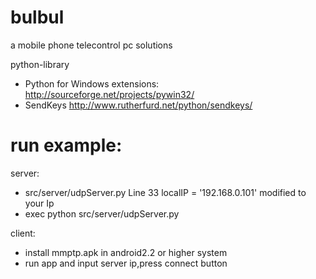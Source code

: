 bulbul
======

a mobile phone telecontrol pc solutions

python-library

 * Python for Windows extensions: http://sourceforge.net/projects/pywin32/
 * SendKeys http://www.rutherfurd.net/python/sendkeys/
 
 
 
run example:
======
server:
 
  * src/server/udpServer.py Line 33 localIP = '192.168.0.101' modified to your Ip
  * exec python src/server/udpServer.py
  
  
client:
 
  * install mmptp.apk in android2.2 or higher system
  * run app and input server ip,press connect button